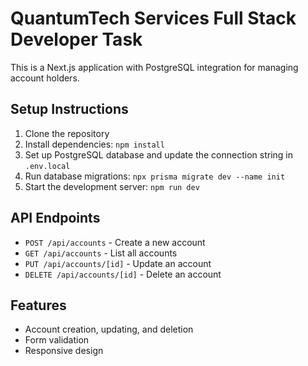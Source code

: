 # QuantumTech Services Full Stack Developer Task

This is a Next.js application with PostgreSQL integration for managing account holders.

## Setup Instructions

1. Clone the repository
2. Install dependencies: `npm install`
3. Set up PostgreSQL database and update the connection string in `.env.local`
4. Run database migrations: `npx prisma migrate dev --name init`
5. Start the development server: `npm run dev`

## API Endpoints

- `POST /api/accounts` - Create a new account
- `GET /api/accounts` - List all accounts
- `PUT /api/accounts/[id]` - Update an account
- `DELETE /api/accounts/[id]` - Delete an account

## Features

- Account creation, updating, and deletion
- Form validation
- Responsive design